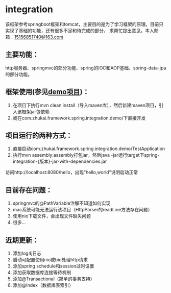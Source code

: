# integration
该框架参考springboot框架和tomcat，主要目的是为了学习框架的原理。目前只实现了基础的功能，还有很多不足和待完成的部分，
求帮忙提出意见。本人邮箱：15156851740@163.com

## 主要功能：
http服务器、springmvc的部分功能、spring的IOC和AOP基础、spring-data-jpa的部分功能。

## 框架使用(参见[demo项目](https://github.com/zhukai-git/integration-demo))：
1. 在项目下执行mvn clean install（导入maven库），然后新建maven项目，引入该框架jar包依赖
2. 或在com.zhukai.framework.spring.integration.demo/下直接开发

## 项目运行的两种方式：
1. 直接启动com.zhukai.framework.spring.integration.demo/TestApplication
2. 执行mvn assembly:assembly打包jar，然后java -jar运行target下spring-integration-{版本}-jar-with-dependencies.jar

访问http://localhost:8080/hello，出现"hello,world"说明启动正常

## 目前存在问题：
1. springmvc的@PathVariable注解不知道如何实现
2. mac系统可能无法运行该项目（HttpParser的readLine方法存在问题）
3. 使用nio下载文件，会出现文件缺失问题
4. 很多...

## 近期更新：
1. 添加log4j日志
2. 启动可配置使用nio或bio处理http请求
3. 添加spring schedule和session过时设置
4. 添加获取数据库连接等待机制
5. 添加@Transactional（简单的事务支持）
6. 添加@Index（数据库表索引）
